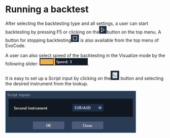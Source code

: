 # Running a backtest

After selecting the backtesting type and all settings, a user can start backtesting by pressing F5 or clicking on the![](<../../.gitbook/assets/3 (47) (2) (1).png>)button on the top menu. A button for stopping backtesting![](<../../.gitbook/assets/2 (67).png>) is also available from the top menu of EvoCode.

A user can also select speed of the backtesting in the Visualize mode by the following slider: ![](<../../.gitbook/assets/3 (27).png>).

It is easy to set up a Script input by clicking on the![](<../../.gitbook/assets/4 (14).png>) button and selecting the desired instrument from the lookup.

![](<../../.gitbook/assets/5 (32).png>)
